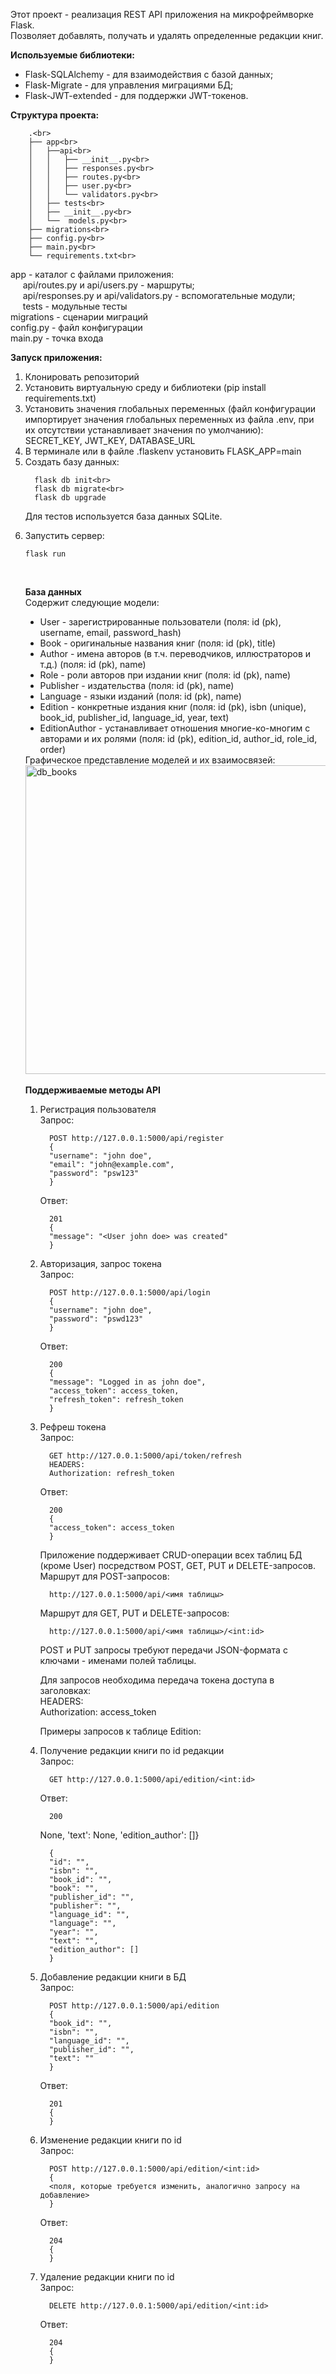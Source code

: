 Этот проект - реализация REST API приложения на микрофреймворке Flask.<br>
Позволяет добавлять, получать и удалять определенные редакции книг.<br>


<b>Используемые библиотеки:</b>
<ul>
<li>Flask-SQLAlchemy - для взаимодействия с базой данных;</li>
<li>Flask-Migrate - для управления миграциями БД;</li>
<li>Flask-JWT-extended - для поддержки JWT-токенов.</li>
</ul>
<b>Структура проекта:</b><br>

        .<br>
        ├── app<br>
        │   ├──api<br>
        │   │   ├── __init__.py<br>
        │   │   ├── responses.py<br>
        │   │   ├── routes.py<br>
        │   │   ├── user.py<br>
        │   │   └── validators.py<br>
        │   ├── tests<br>
        │   ├── __init__.py<br>
        │   └──  models.py<br>
        ├── migrations<br>
        ├── config.py<br>
        ├── main.py<br>
        └── requirements.txt<br>
        
app - каталог с файлами приложения:<br>
     api/routes.py и api/users.py - маршруты;<br>
     api/responses.py и api/validators.py - вспомогательные модули;<br>
     tests - модульные тесты<br>
migrations - сценарии миграций<br>
config.py - файл конфигурации<br>
main.py - точка входа<br>

<b>Запуск приложения:</b><br>

<ol>
<li>Клонировать репозиторий</li>
<li>Установить виртуальную среду и библиотеки (pip install requirements.txt)</li>
<li>Установить значения глобальных переменных (файл конфигурации импортирует значения глобальных переменных из файла .env, при их отсутствии устанавливает значения по умолчанию):<br>
  SECRET_KEY, JWT_KEY, DATABASE_URL</li>
<li>В терминале или в файле .flaskenv установить FLASK_APP=main</li>
<li>Создать базу данных:

      flask db init<br>
      flask db migrate<br>
      flask db upgrade
    
   Для тестов используется база данных SQLite.</li>

<li>Запустить сервер:

    flask run
    
</li><br>


<b>База данных</b><br>
Содержит следующие модели:
<ul type="disc">
<li>User - зарегистрированные пользователи (поля: id (pk), username, email, password_hash)</li>
<li>Book - оригинальные названия книг (поля: id (pk), title)</li>
<li>Author - имена авторов (в т.ч. переводчиков, иллюстраторов и т.д.) (поля: id (pk), name)</li>
<li>Role - роли авторов при издании книг (поля: id (pk), name)</li>
<li>Publisher - издательства (поля: id (pk), name)</li>
<li>Language - языки изданий (поля: id (pk), name)</li>
<li>Edition - конкретные издания книг (поля: id (pk), isbn (unique), book_id, publisher_id, language_id, year, text)</li>
<li>EditionAuthor - устанавливает отношения многие-ко-многим с авторами и их ролями (поля: id (pk), edition_id, author_id, role_id, order)</li>
</ul>
Графическое представление моделей и их взаимосвязей:<br>

<img width="494" alt="db_books" src="https://user-images.githubusercontent.com/109738460/206855909-e1159a2e-262d-4e49-84c8-ee58ec13d2ac.PNG">

<br>
<br>
<b>Поддерживаемые методы API</b><br>
<ol type="1">
  <li>Регистрация пользователя<br>
    Запрос:

      POST http://127.0.0.1:5000/api/register
      {
      "username": "john doe",
      "email": "john@example.com",
      "password": "psw123"
      }
  
   Ответ:
   
      201 
      {
      "message": "<User john doe> was created"
      }
     
  </li>
  <li>Авторизация, запрос токена<br>
    Запрос:
    
      POST http://127.0.0.1:5000/api/login
      {
      "username": "john doe",
      "password": "pswd123"
      }
      
   Ответ:  
   
      200 
      {
      "message": "Logged in as john doe",
      "access_token": access_token,
      "refresh_token": refresh_token
      }
       
  </li>
  <li>Рефреш токена<br>
     Запрос:
     
      GET http://127.0.0.1:5000/api/token/refresh
      HEADERS:
      Authorization: refresh_token
      
   Ответ:  
    
      200 
      {
      "access_token": access_token
      }
      
  </li>
 Приложение поддерживает CRUD-операции всех таблиц БД (кроме User) посредством POST, GET, PUT и DELETE-запросов.
 Маршрут для POST-запросов: 
    
      http://127.0.0.1:5000/api/<имя таблицы>
 Маршрут для GET, PUT и DELETE-запросов: 
    
      http://127.0.0.1:5000/api/<имя таблицы>/<int:id>   
 
 POST и PUT запросы требуют передачи JSON-формата с ключами - именами полей таблицы. 

 Для запросов необходима передача токена доступа в заголовках:<br>
 HEADERS:<br>
  Authorization: access_token<br>
  
Примеры запросов к таблице Edition:
  <li>Получение редакции книги по id редакции<br>
    Запрос:
    
      GET http://127.0.0.1:5000/api/edition/<int:id>
      
   Ответ:  
    
      200 
None, 'text': None, 'edition_author': []}

      {
      "id": "",
      "isbn": "",
      "book_id": "",
      "book": "",
      "publisher_id": "",
      "publisher": "",
      "language_id": "",
      "language": "",
      "year": "",
      "text": "",
      "edition_author": []
      }

  </li>
  <li>Добавление редакции книги в БД<br>
    Запрос:
    
      POST http://127.0.0.1:5000/api/edition
      {
      "book_id": "",
      "isbn": "",
      "language_id": "",
      "publisher_id": "",
      "text": ""
      }
      
   Ответ:  
  
      201 
      {
      }
   
  </li>
  <li>Изменение редакции книги по id<br>
    Запрос:
    
      POST http://127.0.0.1:5000/api/edition/<int:id>
      {
      <поля, которые требуется изменить, аналогично запросу на добавление>
      }
      
   Ответ:  
    
      204 
      {
      }   
   
  </li>
  <li>Удаление редакции книги по id<br>
    Запрос:
    
      DELETE http://127.0.0.1:5000/api/edition/<int:id>
    
   Ответ:  
   
      204 
      {
      }   
      
  </li>
</ol>
   
   
   
 
 
 
